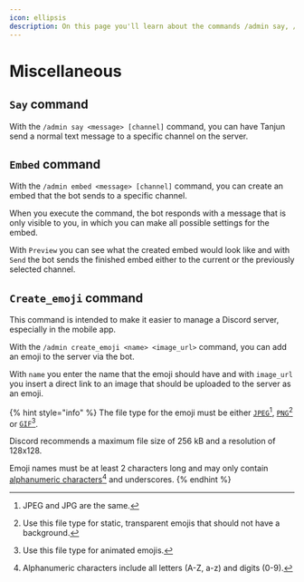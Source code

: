 ```yaml
---
icon: ellipsis
description: On this page you'll learn about the commands /admin say, /admin embed and /admin createemoji.
---
```


# Miscellaneous

## `Say` command

With the `/admin say <message> [channel]` command, you can have Tanjun send a normal text message to a specific channel on the server.

## `Embed` command

With the `/admin embed <message> [channel]` command, you can create an embed that the bot sends to a specific channel.

When you execute the command, the bot responds with a message that is only visible to you, in which you can make all possible settings for the embed.

With `Preview` you can see what the created embed would look like and with `Send` the bot sends the finished embed either to the current or the previously selected channel.

## `Create_emoji` command

This command is intended to make it easier to manage a Discord server, especially in the mobile app.

With the `/admin create_emoji <name> <image_url>` command, you can add an emoji to the server via the bot.

With `name` you enter the name that the emoji should have and with `image_url` you insert a direct link to an image that should be uploaded to the server as an emoji.

{% hint style="info" %}
The file type for the emoji must be either [`JPEG`](#user-content-fn-1)[^1], [`PNG`](#user-content-fn-2)[^2] or [`GIF`](#user-content-fn-3)[^3].

Discord recommends a maximum file size of 256 kB and a resolution of 128x128.

Emoji names must be at least 2 characters long and may only contain [alphanumeric characters](#user-content-fn-4)[^4] and underscores.
{% endhint %}

[^1]: JPEG and JPG are the same.

[^2]: Use this file type for static, transparent emojis that should not have a background.

[^3]: Use this file type for animated emojis.

[^4]: Alphanumeric characters include all letters (A-Z, a-z) and digits (0-9).
